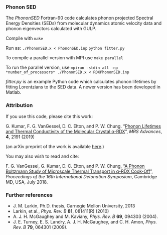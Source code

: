 ### Phonon SED
The *PhononSED* Fortran-90 code calculates phonon projected Spectral Energy Densities (SEDs) from molecular dynamics atomic velocity data and phonon eigenvectors calculated with GULP.

Compile with
`make`

Run as:
`./PhononSED.x < PhononSED.inp`
`python fitter.py`

To compile a parallel version with MPI use
`make parallel`

To run the parallel version, use
`mpirun -stdin all -np *number_of_processors* ./PhononSED.x < RDXPhononSED.inp`

*fitter.py* is an example Python code which calculates phonon lifetimes by fitting Lorentzians to the SED data. A newer version has been developed in Matlab.

### Attribution 

If you use this code, please cite this work:

G. Kumar, F. G. VanGessel, D. C. Elton, and P. W. Chung. “[Phonon Lifetimes and Thermal Conductivity of the Molecular Crystal α-RDX](https://www.cambridge.org/core/journals/mrs-advances/article/phonon-lifetimes-and-thermal-conductivity-of-the-molecular-crystal-rdx/14B1FC4424D8C4A659589DC535DBB5A7)”, *MRS Advances*, **4**, 2191 (2019) 

(an arXiv preprint of the work is available [here](https://arxiv.org/abs/1904.12038).)

You may also wish to read and cite: 

F. G. VanGessel, G. Kumar, D. C. Elton, and P. W. Chung, “[A Phonon Boltzmann Study of Microscale Thermal Transport in α-RDX Cook-Off](https://arxiv.org/abs/1808.08295)”, *Proceedings of the 16th International Detonation Symposium*, Cambridge MD, USA, July 2018. 

### Further references
* J. M. Larkin, Ph.D. thesis, Carnegie Mellon University, 2013
* Larkin, et al., *Phys. Rev. B* **81**, 081411(R) (2010)
* A. J. H. McGaughey and M. Kaviany, *Phys. Rev. B* **69**, 094303 (2004).
* J. E. Turney, E. S. Landry, A. J. H. McGaughey, and C. H. Amon, *Phys. Rev. B* **79**, 064301 (2009).
